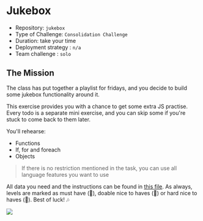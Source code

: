 # Jukebox

- Repository: `jukebox`
- Type of Challenge: `Consolidation Challenge`
- Duration: take your time
- Deployment strategy : `n/a`
- Team challenge : `solo`

## The Mission

The class has put together a playlist for fridays, and you decide to build some jukebox functionality around it.

This exercise provides you with a chance to get some extra JS practise.
Every todo is a separate mini exercise, and you can skip some if you're stuck to come back to them later.

You'll rehearse:
- Functions
- If, for and foreach
- Objects

> If there is no restriction mentioned in the task, you can use all language features you want to use

All data you need and the instructions can be found in [this file](jukebox.js).
As always, levels are marked as must have (🌱), doable nice to haves (🌼) or hard nice to haves (🌳).
Best of luck! 🎶

![](https://media.giphy.com/media/YPyoZilLLyabDWXHIf/giphy.gif)
